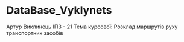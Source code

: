 # DataBase_Vyklynets
Артур Виклинець 
ІПЗ - 21
Тема курсової: Розклад маршрутів руху транспортних засобів
